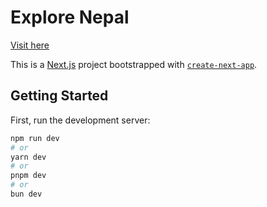 # Explore Nepal

[Visit here](https://explore-nepal-n5xuwghdu-prashant-303s-projects.vercel.app/home)

This is a [Next.js](https://nextjs.org) project bootstrapped with [`create-next-app`](https://github.com/vercel/next.js/tree/canary/packages/create-next-app). 

## Getting Started

First, run the development server:

```bash
npm run dev
# or
yarn dev
# or
pnpm dev
# or
bun dev
